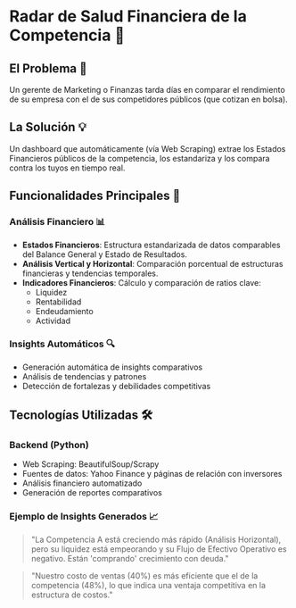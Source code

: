 # Radar de Salud Financiera de la Competencia 📡

## El Problema 🎯
Un gerente de Marketing o Finanzas tarda días en comparar el rendimiento de su empresa con el de sus competidores públicos (que cotizan en bolsa).

## La Solución 💡
Un dashboard que automáticamente (vía Web Scraping) extrae los Estados Financieros públicos de la competencia, los estandariza y los compara contra los tuyos en tiempo real.

## Funcionalidades Principales 🚀

### Análisis Financiero 📊
- **Estados Financieros**: Estructura estandarizada de datos comparables del Balance General y Estado de Resultados.
- **Análisis Vertical y Horizontal**: Comparación porcentual de estructuras financieras y tendencias temporales.
- **Indicadores Financieros**: Cálculo y comparación de ratios clave:
  - Liquidez
  - Rentabilidad
  - Endeudamiento
  - Actividad

### Insights Automáticos 🔍
- Generación automática de insights comparativos
- Análisis de tendencias y patrones
- Detección de fortalezas y debilidades competitivas

## Tecnologías Utilizadas 🛠️

### Backend (Python)
- Web Scraping: BeautifulSoup/Scrapy
- Fuentes de datos: Yahoo Finance y páginas de relación con inversores
- Análisis financiero automatizado
- Generación de reportes comparativos

### Ejemplo de Insights Generados 📈
> "La Competencia A está creciendo más rápido (Análisis Horizontal), pero su liquidez está empeorando y su Flujo de Efectivo Operativo es negativo. Están 'comprando' crecimiento con deuda."

> "Nuestro costo de ventas (40%) es más eficiente que el de la competencia (48%), lo que indica una ventaja competitiva en la estructura de costos."